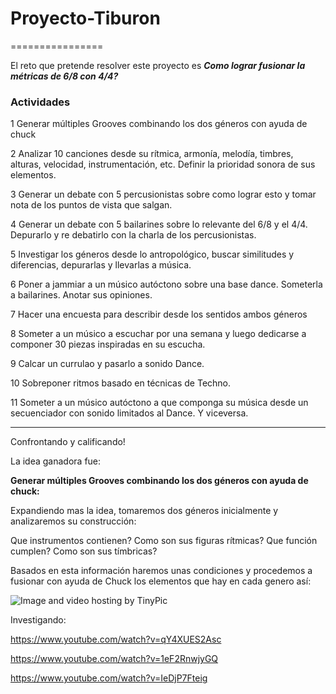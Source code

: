 # Proyecto-Tiburon
================

El reto que pretende resolver este proyecto es
*__Como lograr fusionar la métricas de 6/8 con 4/4?__* 




### Actividades

1  Generar múltiples Grooves combinando los dos géneros con ayuda de chuck

2 Analizar 10 canciones desde su rítmica, armonía, melodía, timbres, alturas, velocidad, instrumentación, etc. Definir la prioridad sonora de sus elementos.   

3 Generar un debate con 5 percusionistas sobre como lograr esto y tomar nota de los puntos de vista que salgan.   

4 Generar un debate con 5 bailarines sobre lo relevante del 6/8 y el 4/4. Depurarlo y re debatirlo con la charla de los percusionistas.     

5 Investigar los géneros desde lo antropológico, buscar similitudes y diferencias, depurarlas y llevarlas a música.    

6 Poner a jammiar a un músico autóctono sobre una base dance. Someterla a bailarines. Anotar sus opiniones.   

7 Hacer una encuesta para describir desde los sentidos ambos géneros

8 Someter a un músico a escuchar por una semana y luego dedicarse a componer 30 piezas inspiradas en su escucha.

9 Calcar un currulao y pasarlo a sonido Dance.

10 Sobreponer ritmos basado en técnicas de Techno.

11 Someter a un músico autóctono a que componga su música desde un secuenciador con sonido limitados al Dance. Y viceversa. 

-----------------------------

Confrontando y calificando!


La idea ganadora fue:   


**Generar múltiples Grooves combinando los dos géneros con ayuda de chuck:**
 
Expandiendo mas la idea, tomaremos dos géneros inicialmente y analizaremos su construcción:

Que instrumentos contienen?
Como son sus figuras rítmicas?
Que función cumplen?
Como son sus tímbricas?

Basados en esta información haremos unas condiciones y procedemos a fusionar con ayuda de Chuck 
los elementos que hay en cada genero así: 

<img src="http://i57.tinypic.com/mwyuki.png" border="0" alt="Image and video hosting by TinyPic"></a>

Investigando:

https://www.youtube.com/watch?v=qY4XUES2Asc

https://www.youtube.com/watch?v=1eF2RnwjyGQ

https://www.youtube.com/watch?v=IeDjP7Fteig






